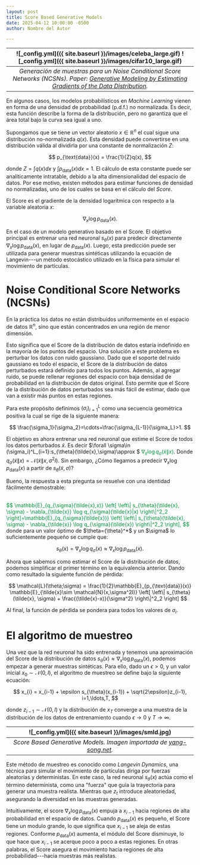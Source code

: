 ```yaml
---
layout: post
title: Score Based Generative Models
date: 2025-04-12 10:00:00 -0500
author: Nombre del Autor

---
```


| ![_config.yml]({{ site.baseurl }}/images/celeba_large.gif) ![_config.yml]({{ site.baseurl }}/images/cifar10_large.gif)| 
|:--:| 
| *Generación de muestras para un Noise Conditional Score Networks (NCSNs). Paper: <a href="https://arxiv.org/abs/1907.05600">Generative Modeling by Estimating Gradients of the Data Distribution</a>.* |

En algunos casos, los modelos probabilísticos en *Machine Learning* vienen en forma de una densidad de probabilidad (p.d.f.) no normalizada. Es decir, esta función describe la forma de la distribución, pero no garantiza que el área total bajo la curva sea igual a uno.

Supongamos que se tiene un vector aleatorio $x\in\mathbb{R}^n$ el cual sigue una distribución no-normalizada $q(x)$. Esta densidad puede convertirse en una distribución válida al dividirla por una constante de normalización $Z$:

$$
p_{\text{data}}(x) = \frac{1}{Z}q(x),
$$

donde $Z=\int q(x)dx$ y $\int p_{\text{data}}(x)dx=1$. El cálculo de esta constante puede ser analíticamente intratable, debido a la alta dimensionalidad del espacio de datos. Por ese motivo, existen métodos para estimar funciones de densidad no normalizadas, uno de los cuales se basa en el cálculo del *Score*.

El Score es el gradiente de la densidad logarítmica con respecto a la variable aleatoria $x$:

$$
\nabla_x \log p_{\text{data}}(x).
$$

En el caso de un modelo generativo basado en el Score. El objetivo principal es entrenar una red neuronal $s_{\theta}(x)$ para predecir directamente $\nabla_x \log p_{\text{data}}(x)$, en lugar de $p_{\text{data}}(x)$. Luego, esta predicción puede ser utilizada para generar muestras sintéticas utilizando la ecuación de Langevin---un método estocástico utilizado en la física para simular el movimiento de partículas.

# Noise Conditional Score Networks (NCSNs)

En la práctica los datos no están distribuidos uniformemente en el espacio de datos $\mathbb{R}^n$, sino que están concentrados en una región de menor dimensión. 

Esto significa que el Score de la distribución de datos estaría indefinido en la mayoría de los puntos del espacio. Una solución a este problema es perturbar los datos con ruido gaussiano. Dado que el soporte del ruido gaussiano es todo el espacio, el Score de la distribución de datos perturbados estará definido para todos los puntos. Además, al agregar ruido, se puede rellenar regiones del espacio con baja densidad de probabilidad en la distribución de datos original. Esto permite que el Score de la distribución de datos perturbados sea más fácil de estimar, dado que van a existir más puntos en estas regiones.

Para este propósito definimos $(\sigma_i)^L_{i=1}$ como una secuencia geométrica positiva la cual se rige de la siguiente manera:

$$
\frac{\sigma_1}{\sigma_2}=\cdots=\frac{\sigma_{L-1}}{\sigma_L}>1.
$$

El objetivo es ahora entrenar una red neuronal que estime el Score de todos los datos perturbados $\tilde{x}$. Es decir $\forall \sigma\in (\sigma_i)^L_{i=1}:s_{\theta}(\tilde{x},\sigma)\approx $ <span style="color:#00943e">$\nabla_{\tilde{x}} \log q_{\sigma}(\tilde{x}\|x)$</span>. Donde $q_{\sigma}(\tilde{x}\|x)=\mathcal{N}(\tilde{x}\|x,\sigma^2I)$. Sin embargo, ¿Cómo llegamos a predecir $\nabla_x \log p_{\text{data}}(x)$ a partir de $s_{\theta}(\tilde{x},\sigma)$?

Bueno, la respuesta a esta pregunta se resuelve con una identidad fácilmente demostrable:

<br>

<span style="color:#00943e">
$$
\mathbb{E}_{q_{\sigma}(\tilde{x},x)} \left[ \left\| s_{\theta}(\tilde{x}, \sigma) - \nabla_{\tilde{x}} \log q_{\sigma}(\tilde{x}|x) \right\|^2_2 \right]=\mathbb{E}_{q_{\sigma}(\tilde{x})} \left[ \left\| s_{\theta}(\tilde{x}, \sigma) - \nabla_{\tilde{x}} \log q_{\sigma}(\tilde{x}) \right\|^2_2 \right],
$$
</span>

<br>
donde para un valor óptimo de $\theta={\theta}^*$ y un $\sigma$ lo suficientemente pequeño se cumple que: 

$$
s_{\theta}(x)=\nabla_x \log q_{\sigma}(x)\approx \nabla_x \log p_{\text{data}}(x).
$$

Ahora que sabemos como estimar el Score de la distribución de datos, podemos simplificar el primer término en la equivalencia anterior. Dando como resultado la siguiente función de pérdida:

$$
\mathcal{L}(\theta;\sigma) = \frac{1}{2}\mathbb{E}_{p_{\text{data}}(x)} \mathbb{E}_{\tilde{x}\sim \mathcal{N}(x,\sigma^2I)} \left[ \left\| s_{\theta}(\tilde{x}, \sigma) + \frac{(\tilde{x}-x)}{\sigma^2} \right\|^2_2 \right]
$$

Al final, la función de pérdida se pondera para todos los valores de $\sigma_i$.

# El algoritmo de muestreo

Una vez que la red neuronal ha sido entrenada y tenemos una aproximación del Score de la distribución de datos $s_{\theta}(x)\approx \nabla_x \log p_{\text{data}}(x)$, podemos empezar a generar muestras sintéticas. Para ello, dado un $\epsilon>0$, y un valor inicial $x_0\sim \mathcal{N}(0,I)$, el algoritmo de muestreo se define bajo la siguiente ecuación:

$$
x_{i} = x_{i-1} + \epsilon s_{\theta}(x_{i-1}) + \sqrt{2\epsilon}z_{i-1}, i=1,\ldots,T,
$$

donde $z_{i-1}\sim \mathcal{N}(0,I)$ y la distribución de $x_T$ converge a una muestra de la distribución de los datos de entrenamiento cuando $\epsilon\rightarrow 0$ y $T\rightarrow \infty$.


| ![_config.yml]({{ site.baseurl }}/images/smld.jpg)| 
|:--:| 
| *Score Based Generative Models. Imagen importada de [yang-song.net](https://yang-song.net/blog/2021/score).* |

Este método de muestreo es conocido como *Langevin Dynamics*, una técnica para simular el movimiento de partículas diriga por fuerzas aleatorias y deterministas. En este caso, la red neuronal $s_{\theta}(x)$ actúa como el término determinista, como una "fuerza" que guía la trayectoria para generar una muestra realista. Mientras que $z_t$ introduce aleatoriedad, asegurando la diversidad en las muestras generadas.

Intuitivamente, el score $\nabla_x \log p_{\text{data}}(x)$ empuja a $x_{i-1}$ hacia regiones de alta probabilidad en el espacio de datos. Cuando $p_{\text{data}}(x)$ es pequeño, el Score tiene un modulo grande, lo que significa que $x_{i-1}$ se aleja de estas regiones. Conforme $p_{\text{data}}(x)$ aumenta, el módulo del Score disminuye, lo que hace que $x_{i-1}$ se acerque poco a poco a estas regiones. En otras palabras, el Score asegura el movimiento hacia regiones de alta probabilidad---hacia muestras más realistas.
